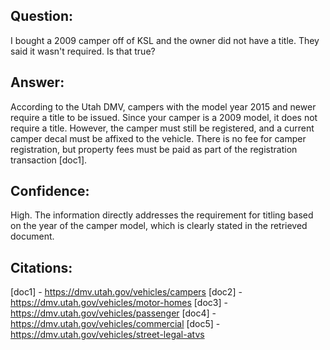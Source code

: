 ## Question:
I bought a 2009 camper off of KSL and the owner did not have a title. They said it wasn't required. Is that true?

## Answer:
According to the Utah DMV, campers with the model year 2015 and newer require a title to be issued. Since your camper is a 2009 model, it does not require a title. However, the camper must still be registered, and a current camper decal must be affixed to the vehicle. There is no fee for camper registration, but property fees must be paid as part of the registration transaction [doc1].

## Confidence:
High. The information directly addresses the requirement for titling based on the year of the camper model, which is clearly stated in the retrieved document.

## Citations:
[doc1] - https://dmv.utah.gov/vehicles/campers
[doc2] - https://dmv.utah.gov/vehicles/motor-homes
[doc3] - https://dmv.utah.gov/vehicles/passenger
[doc4] - https://dmv.utah.gov/vehicles/commercial
[doc5] - https://dmv.utah.gov/vehicles/street-legal-atvs
